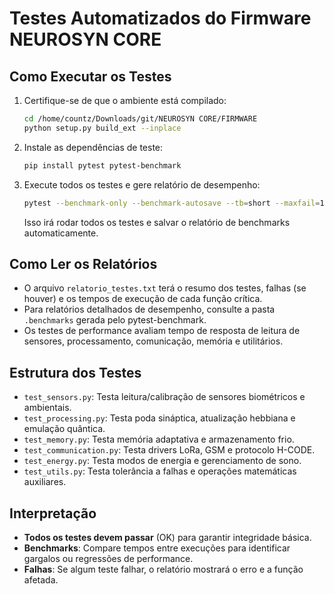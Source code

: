 # Testes Automatizados do Firmware NEUROSYN CORE

## Como Executar os Testes

1. Certifique-se de que o ambiente está compilado:
   ```zsh
   cd /home/countz/Downloads/git/NEUROSYN CORE/FIRMWARE
   python setup.py build_ext --inplace
   ```
2. Instale as dependências de teste:
   ```zsh
   pip install pytest pytest-benchmark
   ```
3. Execute todos os testes e gere relatório de desempenho:
   ```zsh
   pytest --benchmark-only --benchmark-autosave --tb=short --maxfail=1 > relatorio_testes.txt
   ```
   Isso irá rodar todos os testes e salvar o relatório de benchmarks automaticamente.

## Como Ler os Relatórios
- O arquivo `relatorio_testes.txt` terá o resumo dos testes, falhas (se houver) e os tempos de execução de cada função crítica.
- Para relatórios detalhados de desempenho, consulte a pasta `.benchmarks` gerada pelo pytest-benchmark.
- Os testes de performance avaliam tempo de resposta de leitura de sensores, processamento, comunicação, memória e utilitários.

## Estrutura dos Testes
- `test_sensors.py`: Testa leitura/calibração de sensores biométricos e ambientais.
- `test_processing.py`: Testa poda sináptica, atualização hebbiana e emulação quântica.
- `test_memory.py`: Testa memória adaptativa e armazenamento frio.
- `test_communication.py`: Testa drivers LoRa, GSM e protocolo H-CODE.
- `test_energy.py`: Testa modos de energia e gerenciamento de sono.
- `test_utils.py`: Testa tolerância a falhas e operações matemáticas auxiliares.

## Interpretação
- **Todos os testes devem passar** (OK) para garantir integridade básica.
- **Benchmarks**: Compare tempos entre execuções para identificar gargalos ou regressões de performance.
- **Falhas**: Se algum teste falhar, o relatório mostrará o erro e a função afetada.
